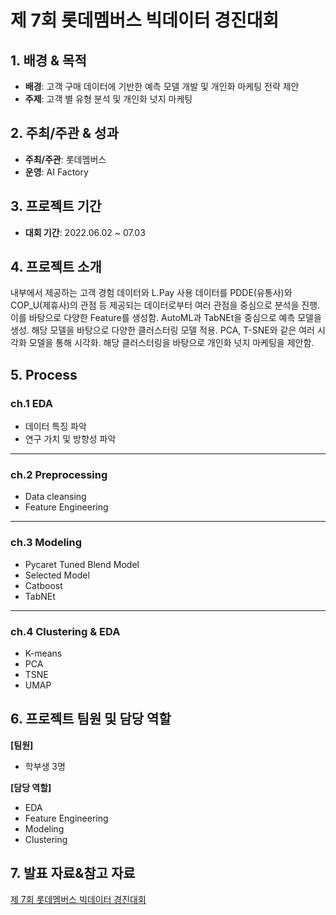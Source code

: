 # 제 7회 롯데멤버스 빅데이터 경진대회

## 1. 배경 & 목적
 
- **배경**: 고객 구매 데이터에 기반한 예측 모델 개발 및 개인화 마케팅 전략 제안
- **주제**: 고객 별 유형 분석 및 개인화 넛지 마케팅

## 2. 주최/주관 & 성과

- **주최/주관**: 롯데멤버스 
- **운영**: AI Factory

## 3. 프로젝트 기간

- **대회 기간**: 2022.06.02 ~ 07.03

## 4. 프로젝트 소개

내부에서 제공하는 고객 경험 데이터와 L.Pay 사용 데이터를 PDDE(유통사)와 COP_U(제휴사)의 관점 등 제공되는 데이터로부터 여러 관점을 중심으로 분석을 진행. 이를 바탕으로 다양한 Feature를 생성함. AutoML과 TabNEt을 중심으로 예측 모델을 생성. 해당 모델을 바탕으로 다양한 클러스터링 모델 적용. PCA, T-SNE와 같은 여러 시각화 모델을 통해 시각화. 해당 클러스터링을 바탕으로 개인화 넛지 마케팅을 제안함.

## 5. Process

### ch.1 EDA 
- 데이터 특징 파악
- 연구 가치 및 방향성 파악

---

### ch.2 Preprocessing
- Data cleansing
- Feature Engineering

---

### ch.3 Modeling
- Pycaret Tuned Blend Model
- Selected Model
- Catboost
- TabNEt

---

### ch.4 Clustering & EDA
- K-means
- PCA
- TSNE
- UMAP

## 6. 프로젝트 팀원 및 담당 역할

**[팀원]**
- 학부생 3명

**[담당 역할]**
- EDA
- Feature Engineering
- Modeling
- Clustering

## 7. 발표 자료&참고 자료

[제 7회 롯데멤버스 빅데이터 경진대회](https://github.com/yugwangyeol/Competition/blob/main/%EC%A0%9C%207%ED%9A%8C%20%EB%A1%AF%EB%8D%B0%EB%A9%A4%EB%B2%84%EC%8A%A4%20%EB%B9%85%EB%8D%B0%EC%9D%B4%ED%84%B0%20%EA%B2%BD%EC%A7%84%EB%8C%80%ED%9A%8C/%EB%A1%9C%ED%8B%B0%EB%A1%9C%EB%A6%AC.pdf)
